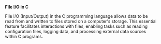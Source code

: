 **File I/O in C**

File I/O (Input/Output) in the C programming language allows data to be read from and written to files stored on a computer's storage. This essential feature facilitates interactions with files, enabling tasks such as reading configuration files, logging data, and processing external data sources within C programs.

